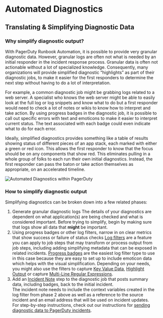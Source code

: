 # Automated Diagnostics

## Translating & Simplifying Diagnostic Data

### Why simplify diagnostic output?

With PagerDuty Runbook Automation, it is possible to provide very granular diagnostic data.  However, granular logs are often not what is needed by an initial responder in the incident response process. Granular data is often not actionable without a lot of specialized knowledge. Consequently, many organizations will provide simplified diagnostic “highlights” as part of their diagnostic jobs, to make it easier for the first responders to determine the next step without having to do a lot of interpretation.

For example, a common diagnostic job might be grabbing logs related to a web server.  A specialist who knows the web server might be able to easily look at the full log or log snippets and know what to do but a first responder would need to check a lot of notes or wikis to know how to interpret and take action.  By using progress badges in the diagnostic job, it is possible to call out specific errors with text and emoticons to make it easier to interpret current status.  The text associated with each badge could even indicate what to do for each error.

Ideally, simplified diagnostics provides something like a table of results showing status of different pieces of an app stack, each marked with either a green or red icon.  This allows the first responder to know that the focus should be on any components that show red.  This eliminates pulling in a whole group of folks to each run their own initial diagnostics.  Instead, the first responder can pass the baton or take action themselves as appropriate, on an accelerated timeline.

![Automated Diagnostics within PagerDuty](/assets/img/diag-on-pd-timeline.png)

### How to simplify diagnostic output

Simplifying diagnostics can be broken down into a few related phases:

1. Generate granular diagnostic logs
The details of your diagnostics are dependent on what application(s) are being checked and what is considered important.  Before trying to simplify, begin by making sure that logs show all data that **might** be important. 
2. Using progress badges or other log filters, narrow in on clear metrics that show success or failure of status checks
    [Log filters](/manual/log-filters/) are a feature you can apply to job steps that may transform or process output from job steps, including adding simplifying metadata that can be exposed in related incidents.  [Progress badges](/manual/log-filters/progress-badge.html) are the easiest log filter type to use in this case because they are easy to set up to include emoticon data which helps with the visual simplification. Depending on your needs, you might also use the filters to capture [Key Value Data](/manual/log-filters/key-value-data.html), [Highlight Output](/manual/log-filters/highlight-output.html) or capture [Multi-Line Regular Expressions](/manual/log-filters/multi-line-regex.html).
3. Add an [Incident Note](/manual/workflow-steps/pagerduty.html#pagerduty-incident-note) step to the diagnostic job that posts summary data, including badges, back to the initial incident.  
The incident note needs to include the context variables created in the log filter from phase 2 above as well as a reference to the source incident and an email address that will be used on incident updates.  
For step-by-step instructions, check out our instructions for [sending diagnostic data to PagerDuty incidents](/learning/solutions/automated-diagnostics/sending-output-to-pagerduty).